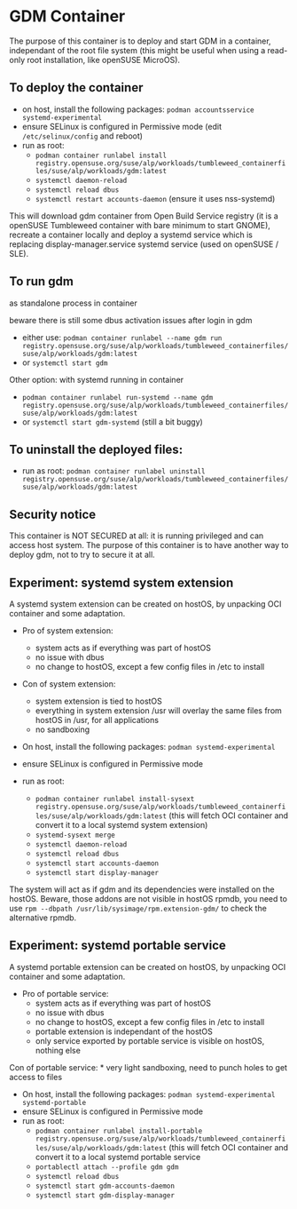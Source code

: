 # GDM Container #

The purpose of this container is to deploy and start GDM in a container, independant of the root file system
(this might be useful when using a read-only root installation, like openSUSE MicroOS).

## To deploy the container
* on host, install the following packages: `podman accountsservice systemd-experimental`
* ensure SELinux is configured in Permissive mode (edit `/etc/selinux/config` and reboot)
* run as root: 
    * `podman container runlabel install registry.opensuse.org/suse/alp/workloads/tumbleweed_containerfiles/suse/alp/workloads/gdm:latest`
    * `systemctl daemon-reload`
    * `systemctl reload dbus`
    * `systemctl restart accounts-daemon` (ensure it uses nss-systemd)


This will download gdm container from Open Build Service registry (it is a openSUSE Tumbleweed container with bare minimum to start GNOME), recreate a container locally and deploy a systemd service which is replacing display-manager.service systemd service (used on openSUSE / SLE).

## To run gdm
as standalone process in container

beware there is still some dbus activation issues after login in gdm
* either use: `podman container runlabel --name gdm run registry.opensuse.org/suse/alp/workloads/tumbleweed_containerfiles/suse/alp/workloads/gdm:latest`
* or `systemctl start gdm`

Other option: with systemd running in container
* `podman container runlabel run-systemd --name gdm registry.opensuse.org/suse/alp/workloads/tumbleweed_containerfiles/suse/alp/workloads/gdm:latest`
* or `systemctl start gdm-systemd` (still a bit buggy)


## To uninstall the deployed files:
* run as root: `podman container runlabel uninstall registry.opensuse.org/suse/alp/workloads/tumbleweed_containerfiles/suse/alp/workloads/gdm:latest`

## Security notice
This container is NOT SECURED at all: it is running privileged and can access host system. The purpose of this container is to have another way to deploy gdm, not to try to secure it at all.


## Experiment: systemd system extension

A systemd system extension can be created on hostOS, by unpacking OCI container and some adaptation.

* Pro of system extension:
    * system acts as if everything was part of hostOS
    * no issue with dbus
    * no change to hostOS, except a few config files in /etc to install

* Con of system extension:
    * system extension is tied to hostOS
    * everything in system extension /usr will overlay the same files from hostOS in /usr, for all applications
    * no sandboxing


* On host, install the following packages: `podman systemd-experimental`
* ensure SELinux is configured in Permissive mode
* run as root: 
    * `podman container runlabel install-sysext registry.opensuse.org/suse/alp/workloads/tumbleweed_containerfiles/suse/alp/workloads/gdm:latest` (this will fetch OCI container and convert it to a local systemd system extension)
    * `systemd-sysext merge`
    * `systemctl daemon-reload`
    * `systemctl reload dbus`
    * `systemctl start accounts-daemon`
    * `systemctl start display-manager`

The system will act as if gdm and its dependencies were installed on the hostOS.
Beware, those addons are not visible in hostOS rpmdb, you need to use `rpm --dbpath /usr/lib/sysimage/rpm.extension-gdm/` to check the alternative rpmdb.

## Experiment: systemd portable service

A systemd portable extension can be created on hostOS, by unpacking OCI container and some adaptation.

* Pro of portable service:
    * system acts as if everything was part of hostOS
    * no issue with dbus
    * no change to hostOS, except a few config files in /etc to install
    * portable extension is independant of the hostOS
    * only service exported by portable service is visible on hostOS, nothing else

Con of portable service:
    * very light sandboxing, need to punch holes to get access to files



* On host, install the following packages: `podman systemd-experimental systemd-portable`
* ensure SELinux is configured in Permissive mode
* run as root: 
    * `podman container runlabel install-portable registry.opensuse.org/suse/alp/workloads/tumbleweed_containerfiles/suse/alp/workloads/gdm:latest` (this will fetch OCI container and convert it to a local systemd portable service
    * `portablectl attach --profile gdm gdm`
    * `systemctl reload dbus`
    * `systemctl start gdm-accounts-daemon`
    * `systemctl start gdm-display-manager`
